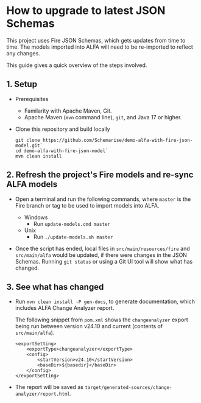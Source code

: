 # How to upgrade to latest JSON Schemas

This project uses Fire JSON Schemas, which gets updates from time to time. The models imported into ALFA will need to be re-imported to reflect any changes.

This guide gives a quick overview of the steps involved.

## 1. Setup
- Prerequisites 
  - Familarity with Apache Maven, Git. 
  - Apache Maven (`mvn` command line), `git`, and Java 17 or higher.

- Clone this repository and build locally
    ```
    git clone https://github.com/Schemarise/demo-alfa-with-fire-json-model.git`
    cd demo-alfa-with-fire-json-model`
    mvn clean install
    ```

## 2. Refresh the project's Fire models and re-sync ALFA models

- Open a terminal and run the following commands, where `master` is the Fire branch or tag to be used to import models into ALFA.
  - Windows
    - Run `update-models.cmd master`
  - Unix
    - Run `./update-models.sh master`

- Once the script has ended, local files in `src/main/resources/fire` and `src/main/alfa` would be updated, if there were changes in the JSON Schemas.
  Running `git status` or using a Git UI tool will show what has changed.

## 3. See what has changed

  - Run `mvn clean install -P gen-docs`, to generate documentation, which includes ALFA Change Analyzer report.
    
    The following snippet from `pom.xml` shows the `changeanalyzer` export being run between version v24.10 and current (contents 
    of `src/main/alfa`).

    ```
    <exportSetting>
        <exportType>changeanalyzer</exportType>
        <config>
            <startVersion>v24.10</startVersion>
            <baseDir>${basedir}</baseDir>
        </config>
    </exportSetting>
    ```

  - The report will be saved as `target/generated-sources/change-analyzer/report.html`.
